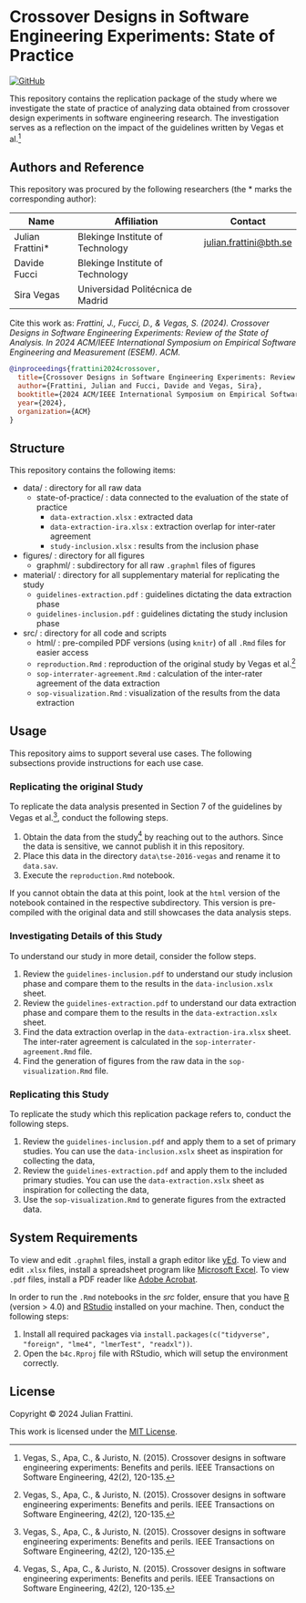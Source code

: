 # Crossover Designs in Software Engineering Experiments: State of Practice

[![GitHub](https://img.shields.io/github/license/JulianFrattini/sem-cde)](./LICENSE)

This repository contains the replication package of the study where we investigate the state of practice of analyzing data obtained from crossover design experiments in software engineering research.
The investigation serves as a reflection on the impact of the guidelines written by Vegas et al.[^1]

## Authors and Reference

This repository was procured by the following researchers (the * marks the corresponding author):

| Name | Affiliation | Contact |
|---|---|---|
| Julian Frattini* | Blekinge Institute of Technology | julian.frattini@bth.se |
| Davide Fucci | Blekinge Institute of Technology | |
| Sira Vegas | Universidad Politécnica de Madrid | |

Cite this work as: _Frattini, J., Fucci, D., & Vegas, S. (2024). Crossover Designs in Software Engineering Experiments: Review of the State of Analysis. In 2024 ACM/IEEE International Symposium on Empirical Software Engineering and Measurement (ESEM). ACM._

```bibtex
@inproceedings{frattini2024crossover,
  title={Crossover Designs in Software Engineering Experiments: Review of the State of Analysis},
  author={Frattini, Julian and Fucci, Davide and Vegas, Sira},
  booktitle={2024 ACM/IEEE International Symposium on Empirical Software Engineering and Measurement (ESEM)},
  year={2024},
  organization={ACM}
}
```

## Structure

This repository contains the following items:

* data/ : directory for all raw data
  * state-of-practice/ : data connected to the evaluation of the state of practice
    * `data-extraction.xlsx` : extracted data
    * `data-extraction-ira.xlsx` : extraction overlap for inter-rater agreement
    * `study-inclusion.xlsx` : results from the inclusion phase
* figures/ : directory for all figures
  * graphml/ : subdirectory for all raw `.graphml` files of figures
* material/ : directory for all supplementary material for replicating the study
  * `guidelines-extraction.pdf` : guidelines dictating the data extraction phase
  * `guidelines-inclusion.pdf` : guidelines dictating the study inclusion phase
* src/ : directory for all code and scripts
  * html/ : pre-compiled PDF versions (using `knitr`) of all `.Rmd` files for easier access
  * `reproduction.Rmd` : reproduction of the original study by Vegas et al.[^1]
  * `sop-interrater-agreement.Rmd` : calculation of the inter-rater agreement of the data extraction
  * `sop-visualization.Rmd` : visualization of the results from the data extraction
  
## Usage

This repository aims to support several use cases.
The following subsections provide instructions for each use case.

### Replicating the original Study

To replicate the data analysis presented in Section 7 of the guidelines by Vegas et al.[^1], conduct the following steps.

1. Obtain the data from the study[^1] by reaching out to the authors. Since the data is sensitive, we cannot publish it in this repository.
2. Place this data in the directory `data\tse-2016-vegas` and rename it to `data.sav`.
3. Execute the `reproduction.Rmd` notebook.

If you cannot obtain the data at this point, look at the `html` version of the notebook contained in the respective subdirectory.
This version is pre-compiled with the original data and still showcases the data analysis steps.

### Investigating Details of this Study

To understand our study in more detail, consider the follow steps.

1. Review the `guidelines-inclusion.pdf` to understand our study inclusion phase and compare them to the results in the `data-inclusion.xslx` sheet.
2. Review the `guidelines-extraction.pdf` to understand our data extraction phase and compare them to the results in the `data-extraction.xslx` sheet.
3. Find the data extraction overlap in the `data-extraction-ira.xlsx` sheet. The inter-rater agreement is calculated in the `sop-interrater-agreement.Rmd` file.
4. Find the generation of figures from the raw data in the `sop-visualization.Rmd` file.

### Replicating this Study

To replicate the study which this replication package refers to, conduct the following steps.

1. Review the `guidelines-inclusion.pdf` and apply them to a set of primary studies. You can use the `data-inclusion.xslx` sheet as inspiration for collecting the data,
2. Review the `guidelines-extraction.pdf` and apply them to the included primary studies. You can use the `data-extraction.xslx` sheet as inspiration for collecting the data,
3. Use the `sop-visualization.Rmd` to generate figures from the extracted data.

## System Requirements

To view and edit `.graphml` files, install a graph editor like [yEd](https://www.yworks.com/products/yed).
To view and edit `.xlsx` files, install a spreadsheet program like [Microsoft Excel](https://www.microsoft.com/en/microsoft-365/excel).
To view `.pdf` files, install a PDF reader like [Adobe Acrobat](https://www.adobe.com/en/acrobat/pdf-reader.html).

In order to run the `.Rmd` notebooks in the *src* folder, ensure that you have [R](https://ftp.acc.umu.se/mirror/CRAN/) (version > 4.0) and [RStudio](https://posit.co/download/rstudio-desktop/#download) installed on your machine. 
Then, conduct the following steps:

1. Install all required packages via `install.packages(c("tidyverse", "foreign", "lme4", "lmerTest", "readxl"))`.
2. Open the `b4c.Rproj` file with RStudio, which will setup the environment correctly.

## License

Copyright © 2024 Julian Frattini.

This work is licensed under the [MIT License](./LICENSE).
  
[^1]: Vegas, S., Apa, C., & Juristo, N. (2015). Crossover designs in software engineering experiments: Benefits and perils. IEEE Transactions on Software Engineering, 42(2), 120-135.